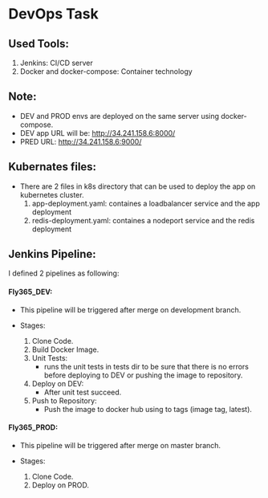# DevOps Task


## Used Tools:
1. Jenkins: CI/CD server
2. Docker and docker-compose: Container technology


## Note:

- DEV and PROD envs are deployed on the same server using docker-compose. 
- DEV app URL will be: http://34.241.158.6:8000/ 
- PRED URL:  http://34.241.158.6:9000/

## Kubernates files:

- There are 2 files in k8s directory that can be used to deploy the app on kubernetes cluster. 
	1. app-deployment.yaml: containes a loadbalancer service and the app deployment 
	2. redis-deployment.yaml: containes a nodeport service and the redis deployment


## Jenkins Pipeline:

I defined 2 pipelines as following:

#### Fly365_DEV:

 - This pipeline will be triggered after merge on development branch. 
 - Stages:

 	1. Clone Code.
 	2. Build Docker Image. 
 	3. Unit Tests: 
 		- runs the unit tests in tests dir to be sure that there is no errors before deploying to DEV or pushing the image to repository.
 	4. Deploy on DEV: 
 		- After unit test succeed.
 	5. Push to Repository:
 		- Push the image to docker hub using to tags (image tag, latest).


#### Fly365_PROD:

 - This pipeline will be triggered after merge on master branch. 
 - Stages:

 	1. Clone Code.
 	2. Deploy on PROD.
